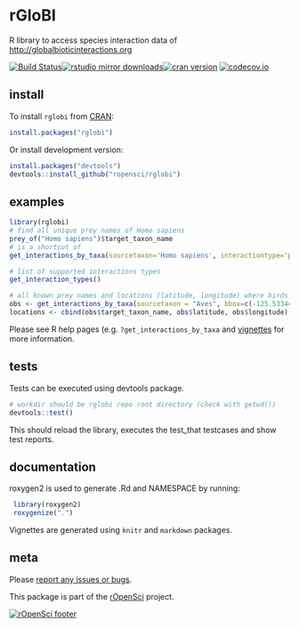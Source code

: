 
# rGloBI 
R library to access species interaction data of http://globalbioticinteractions.org

[![Build Status](https://travis-ci.org/ropensci/rglobi.svg?branch=master)](https://travis-ci.org/ropensci/rglobi)[![rstudio mirror downloads](http://cranlogs.r-pkg.org/badges/rglobi?color=E664A4)](https://github.com/metacran/cranlogs.app)[![cran version](http://www.r-pkg.org/badges/version/rglobi)](http://cran.r-project.org/package=rglobi)
[![codecov.io](https://codecov.io/github/ropensci/rglobi/coverage.svg?branch=master)](https://codecov.io/github/ropensci/rglobi?branch=master)

## install 
To install ```rglobi``` from [CRAN](http://cran.r-project.org/package=rglobi):
```R
install.packages("rglobi")
```

Or install development version:
```R
install.packages("devtools")
devtools::install_github("ropensci/rglobi")
```

## examples

```R
library(rglobi)
# find all unique prey names of Homo sapiens
prey_of("Homo sapiens")$target_taxon_name
# is a shortcut of
get_interactions_by_taxa(sourcetaxon='Homo sapiens', interactiontype='preysOn')$target_taxon_name

# list of supported interactions types
get_interaction_types()

# all known prey names and locations (latitude, longitude) where birds (Aves) preyed on rodents (Rodentia) in California
obs <- get_interactions_by_taxa(sourcetaxon = "Aves", bbox=c(-125.53344800000002,32.750323,-114.74487299999998,41.574361), targettaxon = "Rodentia", returnobservations=T)
locations <- cbind(obs$target_taxon_name, obs$latitude, obs$longitude)
```
Please see R help pages (e.g. ```?get_interactions_by_taxa``` and [vignettes](http://cran.r-project.org/package=rglobi) for more information.

## tests
Tests can be executed using devtools package.
```R
# workdir should be rglobi repo root directory (check with getwd())
devtools::test()
```
This should reload the library, executes the test_that testcases and show test reports.

## documentation
roxygen2 is used to generate .Rd and NAMESPACE by running:
```R
 library(roxygen2)
 roxygenize(".")
```

Vignettes are generated using ```knitr``` and ```markdown``` packages.

## meta

Please [report any issues or bugs](https://github.com/ropensci/rglobi/issues).

This package is part of the [rOpenSci](http://ropensci.org/packages) project.

[![rOpenSci footer](http://ropensci.org/public_images/github_footer.png)](http://ropensci.org)

